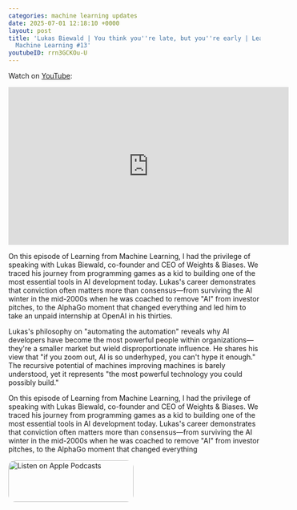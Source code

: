 ```yaml
---
categories: machine learning updates
date: 2025-07-01 12:18:10 +0000
layout: post
title: 'Lukas Biewald | You think you''re late, but you''re early | Learning from
  Machine Learning #13'
youtubeID: rrn3GCKOu-U
---
```

Watch on [YouTube](https://www.youtube.com/watch?v=rrn3GCKOu-U):
<iframe width="560" height="315" src="https://www.youtube.com/embed/rrn3GCKOu-U" title="YouTube video player" frameborder="0" allow="accelerometer; autoplay; clipboard-write; encrypted-media; gyroscope; picture-in-picture; web-share" allowfullscreen></iframe>

On this episode of Learning from Machine Learning, I had the privilege of speaking with Lukas Biewald, co-founder and CEO of Weights & Biases. We traced his journey from programming games as a kid to building one of the most essential tools in AI development today. Lukas's career demonstrates that conviction often matters more than consensus—from surviving the AI winter in the mid-2000s when he was coached to remove "AI" from investor pitches, to the AlphaGo moment that changed everything and led him to take an unpaid internship at OpenAI in his thirties.

Lukas's philosophy on "automating the automation" reveals why AI developers have become the most powerful people within organizations—they're a smaller market but wield disproportionate influence. He shares his view that "if you zoom out, AI is so underhyped, you can't hype it enough." The recursive potential of machines improving machines is barely understood, yet it represents "the most powerful technology you could possibly build."

<p>On this episode of Learning from Machine Learning, I had the privilege of speaking with Lukas Biewald, co-founder and CEO of Weights &amp; Biases. We traced his journey from programming games as a kid to building one of the most essential tools in AI development today. Lukas's career demonstrates that conviction often matters more than consensus—from surviving the AI winter in the mid-2000s when he was coached to remove "AI" from investor pitches, to the AlphaGo moment that changed everything

<a href="https://podcasts.apple.com/us/podcast/learning-from-machine-learning/id1663925230?itsct=podcast_box_badge&amp;itscg=30200&amp;ls=1" style="display: inline-block; overflow: hidden; border-radius: 13px; width: 250px; height: 83px;"><img src="https://tools.applemediaservices.com/api/badges/listen-on-apple-podcasts/badge/en-us?size=250x83&amp;releaseDate=1673288700" alt="Listen on Apple Podcasts" style="border-radius: 13px; width: 250px; height: 83px;"></a>